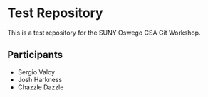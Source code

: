 # Test Repository
This is a test repository for the SUNY Oswego CSA Git Workshop.

## Participants
* Sergio Valoy
* Josh Harkness
* Chazzle Dazzle